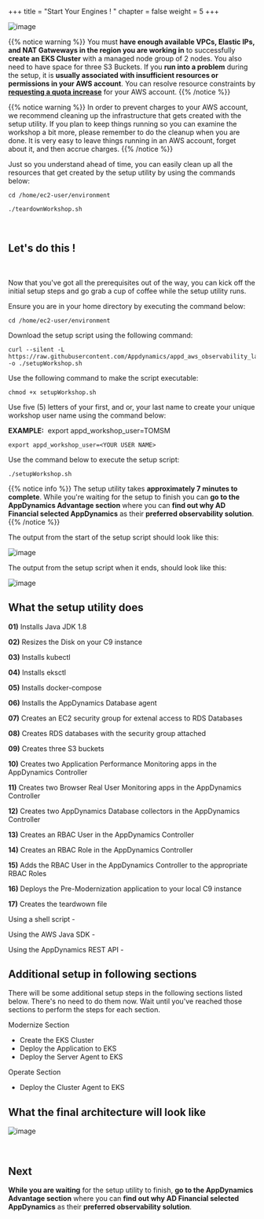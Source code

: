 +++
title = "Start Your Engines ! "
chapter = false
weight = 5
+++

![image](/images/workshop_setup/ad_team_tech_lead.png)

{{% notice warning %}}
You must **have enough available VPCs, Elastic IPs, and NAT Gatweways in the region you are working in** to successfully **create an EKS Cluster** with a managed node group of 2 nodes.  You also need to have space for three S3 Buckets. If you **run into a problem** during the setup, it is **usually associated with insufficient resources or permissions in your AWS account**.  You can resolve resource constraints by <a href="https://docs.aws.amazon.com/servicequotas/latest/userguide/request-quota-increase.html" target="_blank">**requesting a quota increase**</a> for your AWS account.
{{% /notice %}}

{{% notice warning %}}
In order to prevent charges to your AWS account, we recommend cleaning up the infrastructure that gets created with the setup utility. If you plan to keep things running so you can examine the workshop a bit more, please remember to do the cleanup when you are done. It is very easy to leave things running in an AWS account, forget about it, and then accrue charges.
{{% /notice %}}

<span style="color: #4e3eb1;"><i class='fas fa-circle fa-sm'></i></span> Just so you understand ahead of time, you can easily clean up all the resources that get created by the setup utility by using the commands below:

```
cd /home/ec2-user/environment

./teardownWorkshop.sh 
```

<br>

## Let's do this ! <span style="color: #4e3eb1;"><i class='fas fa-cog fa-spin'></i></span>

<br>

Now that you've got all the prerequisites out of the way, you can kick off the initial setup steps and go grab a cup of coffee <i class='fas fa-coffee'></i> while the setup utility runs.

<span style="color: #4e3eb1;"><i class='fas fa-circle fa-sm'></i></span> Ensure you are in your home directory by executing the command below:

```
cd /home/ec2-user/environment
```

<span style="color: #4e3eb1;"><i class='fas fa-circle fa-sm'></i></span> Download the setup script using the following command:

```
curl --silent -L https://raw.githubusercontent.com/Appdynamics/appd_aws_observability_lab/main/setupWorkshop.sh -o ./setupWorkshop.sh
```

<span style="color: #4e3eb1;"><i class='fas fa-circle fa-sm'></i></span> Use the following command to make the script executable:


```
chmod +x setupWorkshop.sh
```

<span style="color: #4e3eb1;"><i class='fas fa-circle fa-sm'></i></span> Use five (5) letters of your first, and or, your last name to create your unique workshop user name using the command below:

**EXAMPLE:**&nbsp; export appd_workshop_user=TOMSM

```
export appd_workshop_user=<YOUR USER NAME>
```

<span style="color: #4e3eb1;"><i class='fas fa-circle fa-sm'></i></span> Use the command below to execute the setup script:

```
./setupWorkshop.sh
```


{{% notice info %}}
<span><i class='fas fa-hourglass-half fa-lg'></i></span> The setup utility takes **approximately 7 minutes to complete**.  While you're waiting for the setup to finish you can **go to the AppDynamics Advantage section** where you can **find out why AD Financial selected AppDynamics** as their **preferred observability solution**. <span><i class='fas fa-hourglass-half fa-lg'></i></span>
{{% /notice %}}



<span style="color: #4e3eb1;"><i class='fas fa-circle fa-sm'></i></span> The output from the start of the setup script should look like this:


![image](/images/workshop_setup/setup-output-start.png)


<span style="color: #4e3eb1;"><i class='fas fa-circle fa-sm'></i></span> The output from the setup script when it ends, should look like this:

![image](/images/workshop_setup/setup-output-end.png)


## What the setup utility does

**01)** Installs Java JDK 1.8 <span style="color: #4e3eb1;"><i class='fas fa-asterisk fa-xs'></i></span>

**02)** Resizes the Disk on your C9 instance <span style="color: #4e3eb1;"><i class='fas fa-asterisk fa-xs'></i></span>

**03)** Installs kubectl <span style="color: #4e3eb1;"><i class='fas fa-asterisk fa-xs'></i></span>

**04)** Installs eksctl <span style="color: #4e3eb1;"><i class='fas fa-asterisk fa-xs'></i></span>

**05)** Installs docker-compose <span style="color: #4e3eb1;"><i class='fas fa-asterisk fa-xs'></i></span>

**06)** Installs the AppDynamics Database agent <span style="color: #4e3eb1;"><i class='fas fa-asterisk fa-xs'></i></span>

**07)** Creates an EC2 security group for extenal access to RDS Databases <span style="color: #4e3eb1;"><i class='fas fa-asterisk fa-xs'></i></span><span style="color: #4e3eb1;"><i class='fas fa-asterisk fa-xs'></i></span>

**08)** Creates RDS databases with the security group attached <span style="color: #4e3eb1;"><i class='fas fa-asterisk fa-xs'></i></span><span style="color: #4e3eb1;"><i class='fas fa-asterisk fa-xs'></i></span>

**09)** Creates three S3 buckets <span style="color: #4e3eb1;"><i class='fas fa-asterisk fa-xs'></i></span><span style="color: #4e3eb1;"><i class='fas fa-asterisk fa-xs'></i></span>

**10)** Creates two Application Performance Monitoring apps in the AppDynamics Controller <span style="color: #4e3eb1;"><i class='fas fa-asterisk fa-xs'></i></span><span style="color: #4e3eb1;"><i class='fas fa-asterisk fa-xs'></i></span><span style="color: #4e3eb1;"><i class='fas fa-asterisk fa-xs'></i></span>

**11)** Creates two Browser Real User Monitoring apps in the AppDynamics Controller <span style="color: #4e3eb1;"><i class='fas fa-asterisk fa-xs'></i></span><span style="color: #4e3eb1;"><i class='fas fa-asterisk fa-xs'></i></span><span style="color: #4e3eb1;"><i class='fas fa-asterisk fa-xs'></i></span>

**12)** Creates two AppDynamics Database collectors in the AppDynamics Controller <span style="color: #4e3eb1;"><i class='fas fa-asterisk fa-xs'></i></span><span style="color: #4e3eb1;"><i class='fas fa-asterisk fa-xs'></i></span><span style="color: #4e3eb1;"><i class='fas fa-asterisk fa-xs'></i></span>

**13)** Creates an RBAC User in the AppDynamics Controller <span style="color: #4e3eb1;"><i class='fas fa-asterisk fa-xs'></i></span><span style="color: #4e3eb1;"><i class='fas fa-asterisk fa-xs'></i></span><span style="color: #4e3eb1;"><i class='fas fa-asterisk fa-xs'></i></span>

**14)** Creates an RBAC Role in the AppDynamics Controller <span style="color: #4e3eb1;"><i class='fas fa-asterisk fa-xs'></i></span><span style="color: #4e3eb1;"><i class='fas fa-asterisk fa-xs'></i></span><span style="color: #4e3eb1;"><i class='fas fa-asterisk fa-xs'></i></span>

**15)** Adds the RBAC User in the AppDynamics Controller to the appropriate RBAC Roles <span style="color: #4e3eb1;"><i class='fas fa-asterisk fa-xs'></i></span><span style="color: #4e3eb1;"><i class='fas fa-asterisk fa-xs'></i></span><span style="color: #4e3eb1;"><i class='fas fa-asterisk fa-xs'></i></span>

**16)** Deploys the Pre-Modernization application to your local C9 instance <span style="color: #4e3eb1;"><i class='fas fa-asterisk fa-xs'></i></span>

**17)** Creates the teardwown file


Using a shell script - <span style="color: #4e3eb1;"><i class='fas fa-asterisk fa-xs'></i></span>

Using the AWS Java SDK - <span style="color: #4e3eb1;"><i class='fas fa-asterisk fa-xs'></i></span><span style="color: #4e3eb1;"><i class='fas fa-asterisk fa-xs'></i></span>

Using the AppDynamics REST API - <span style="color: #4e3eb1;"><i class='fas fa-asterisk fa-xs'></i></span><span style="color: #4e3eb1;"><i class='fas fa-asterisk fa-xs'></i></span><span style="color: #4e3eb1;"><i class='fas fa-asterisk fa-xs'></i></span>


## Additional setup in following sections

There will be some additional setup steps in the following sections listed below.  There's no need to do them now.  Wait until you've reached those sections to perform the steps for each section.

<span style="color: #4e3eb1;"><i class='fas fa-circle fa-sm'></i></span> Modernize Section

 - Create the EKS Cluster
 - Deploy the Application to EKS
 - Deploy the Server Agent to EKS

<span style="color: #4e3eb1;"><i class='fas fa-circle fa-sm'></i></span> Operate Section

 - Deploy the Cluster Agent to EKS

## What the final architecture will look like

![image](/images/workshop_setup/arch_diagram.png)

<br>

## Next <i class='fas fa-cog fa-spin'></i>

**While you are waiting** for the setup utility to finish, **go to the AppDynamics Advantage section** where you can **find out why AD Financial selected AppDynamics** as their **preferred observability solution**.
